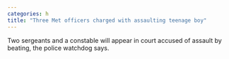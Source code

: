 ```yaml
---
categories: h
title: "Three Met officers charged with assaulting teenage boy"
---
```

Two sergeants and a constable will appear in court accused of assault by beating, the police watchdog says.